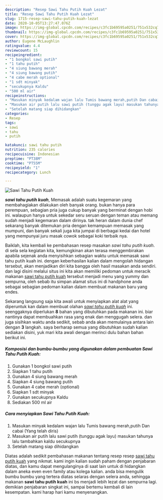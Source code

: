 ```yaml
---
description: "Resep Sawi Tahu Putih Kuah Lezat"
title: "Resep Sawi Tahu Putih Kuah Lezat"
slug: 1715-resep-sawi-tahu-putih-kuah-lezat
date: 2020-10-05T13:27:47.076Z
image: https://img-global.cpcdn.com/recipes/c3fc1b69595a0251/751x532cq70/sawi-tahu-putih-kuah-foto-resep-utama.jpg
thumbnail: https://img-global.cpcdn.com/recipes/c3fc1b69595a0251/751x532cq70/sawi-tahu-putih-kuah-foto-resep-utama.jpg
cover: https://img-global.cpcdn.com/recipes/c3fc1b69595a0251/751x532cq70/sawi-tahu-putih-kuah-foto-resep-utama.jpg
author: Eugene McLaughlin
ratingvalue: 4.4
reviewcount: 15
recipeingredient:
- "1 bongkol sawi putih"
- "1 tahu putih"
- "4 siung bawang merah"
- "4 siung bawang putih"
- "4 cabe merah optional"
- "1 sdt minyak"
- "secukupnya Kaldu"
- "500 ml air"
recipeinstructions:
- "Masukan minyak kedalam wajan lalu Tumis bawang merah,putih Dan cabai (Yang telah diris)"
- "Masukan air putih lalu sawi putih (tunggu agak layu) masukan tahunya lalu tambahkan kaldu secukupnya"
- "Setelah matang siap dihidangkan"
categories:
- Resep
tags:
- sawi
- tahu
- putih

katakunci: sawi tahu putih 
nutrition: 235 calories
recipecuisine: Indonesian
preptime: "PT38M"
cooktime: "PT55M"
recipeyield: "1"
recipecategory: Lunch

---
```



![Sawi Tahu Putih Kuah](https://img-global.cpcdn.com/recipes/c3fc1b69595a0251/751x532cq70/sawi-tahu-putih-kuah-foto-resep-utama.jpg)

<b><i>sawi tahu putih kuah</i></b>, Memasak adalah suatu kegemaran yang membahagiakan dilakukan oleh banyak orang. bukan hanya para perempuan, sebagian pria juga cukup banyak yang berminat dengan hobi ini. walaupun hanya untuk sekedar seru seruan dengan teman atau memang sudah menjadi kegemaran dalam dirinya. tak heran dalam dunia chef sekarang banyak ditemukan pria dengan kemampuan memasak yang mumpuni, dan banyak sekali juga kita jumpai di berbagai kedai dan hotel yang mempunyai juru masak cowok sebagai koki terbaik nya.



Baiklah, kita kembali ke pembahasan resep masakan <i>sawi tahu putih kuah</i>. di sela sela kegiatan kita, kemungkinan akan terasa menggembirakan apabila sejenak anda menyisihkan sebagian waktu untuk memasak sawi tahu putih kuah ini. dengan keberhasilan kalian dalam mengolah hidangan tersebut, akan menjadikan diri kita bangga oleh hasil masakan anda sendiri. dan lagi disini melalui situs ini kita akan memiliki pedoman untuk meracik makanan <u>sawi tahu putih kuah</u> tersebut menjadi menu yang yummy dan sempurna, oleh sebab itu simpan alamat situs ini di handphone anda sebagai sebagian pedoman kalian dalam membuat makanan baru yang endes.


Sekarang langsung saja kita awali untuk menyiapkan alat alat yang diperuntuk kan dalam membuat olahan <u><i>sawi tahu putih kuah</i></u> ini. seenggaknya diperlukan <b>8</b> bahan yang dibutuhkan pada makanan ini. biar nantinya dapat membuahkan rasa yang enak dan menggugah selera. dan juga sisihkan waktu anda sedikit, sebab anda akan memulainya antara lain dengan <b>3</b> langkah. saya berharap semua yang dibutuhkan sudah kalian sediakan disini, yuk mari kita awali dengan merinci dulu bahan bahan berikut ini.

<!--inarticleads1-->

##### Komposisi dan bumbu-bumbu yang digunakan dalam pembuatan Sawi Tahu Putih Kuah:

1. Gunakan 1 bongkol sawi putih
1. Siapkan 1 tahu putih
1. Gunakan 4 siung bawang merah
1. Siapkan 4 siung bawang putih
1. Gunakan 4 cabe merah (optional)
1. Siapkan 1 sdt minyak
1. Gunakan secukupnya Kaldu
1. Sediakan 500 ml air




<!--inarticleads2-->

##### Cara menyiapkan Sawi Tahu Putih Kuah:

1. Masukan minyak kedalam wajan lalu Tumis bawang merah,putih Dan cabai (Yang telah diris)
1. Masukan air putih lalu sawi putih (tunggu agak layu) masukan tahunya lalu tambahkan kaldu secukupnya
1. Setelah matang siap dihidangkan




Diatas adalah sedikit pembahasan makanan tentang resep resep <u>sawi tahu putih kuah</u> yang nikmat. kami ingin kalian sudah paham dengan penjabaran diatas, dan kamu dapat mengulanginya di saat lain untuk di hidangkan dalam aneka even even family atau kolega kalian. anda bisa mengulik bumbu bumbu yang tertera diatas selaras dengan selera anda, sehingga makanan <b>sawi tahu putih kuah</b> ini bs menjadi lebih lezat dan sempurna lagi. demikian penjabaran singkat ini, sampai bertemu kembali di lain kesempatan. kami harap hari kamu menyenangkan.
